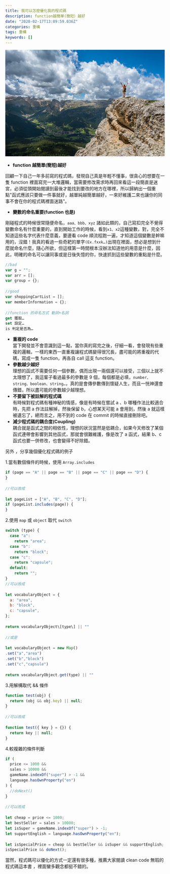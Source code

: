 ```yaml
---
title: 我可以怎麼優化我的程式碼
description: function越簡單(簡短）越好
date: "2020-02-17T13:09:59.036Z"
categories: 重構
tags: 重構
keywords: []
---
```


![](/img/1__lwB__n7DxRX76Ba7Y2kEvkw.jpeg)

- **function 越簡單(簡短)越好**

回顧一下自己一年多前寫的程式碼，發現自己真是年輕不懂事，很貪心的想要在一隻 function 裡面寫完一大堆邏輯，當需要修改需求時再回來看這一段簡直是迷宮，必須從頭開始閱讀到最後才能找到要改的地方在哪裡，所以歸納出一個重點"函式應該只要做一件事就好，越單純越簡單越好，一來好維護二來也讓你的同事不會在你的程式碼裡面迷路"。

- **變數的命名重要(function 也是)**

剛碰程式的時候很常隨便命名，`aaa、bbb、xyz` 諸如此類的，自己寫扣完全不覺得變數命名有什麼重要的，直到開始工作的時候，看到`x1、x2`這種變數，對，完全不知道這些名字代表什麼意義，要邊看 code 順流程跑一遍，才知道這個變數是幹嘛用的，沒錯！我真的看過一些奇耙的單字`(Ex.fxxk…)`出現在裡面，想必是想到什麼就命名什麼，隨心所欲，但這樣第一時間根本沒辦法知道他的用意是什麼，因此，明確的命名可以讓同事或是日後失憶的你，快速抓到這些變數的重點是什麼。

```javascript
//bad
var g = "";
var arr = [];
var group = {};

//good
var shoppingCartList = [];
var memberInformation = {};

//function 的命名方式 動詞+名詞
get 獲取…
set 設定…
is 判定是否為…
```

- **重複的 code**  
  當下開發並不會意識到這一點，當你真的寫完之後，仔細一看，會發現有些重複的邏輯，一樣的東西一直重複讓程式碼變得很冗長，盡可能的將重複的代碼，寫成一隻 function，再各自 call 這支 function。
- **參數越少越好**  
  理想的函式不需要任何一個參數，偶而出現一兩個還可以接受，三個以上就不太理想了，我這輩子看過最多的參數是 9 個，每個都是必填，`number、string、boolean、string…`，真的是會傳參數傳到懷疑人生，而且一恍神還會傳錯，所以盡可能的參數越少越理想。
- **不要留下被註解的程式碼**  
  有時候對程式碼有種神秘的情感，像是有時候在嘗試 a 、b 哪種作法比較適合時，先把 a 作法註解掉，然後保留 b，心想某天可能 a 會用到，然後 a 就這樣被遺忘了，總而言之，用不到的 code 在 commit 的時候直接刪除吧。
- **減少程式碼的耦合度(Coupling)**  
  耦合就是函式之間的相依性，理想的狀況當然是低耦合，如果今天修改了某個函式連帶會影響到其他函式，那就會很難維護，像是改了 a 函式，結果 b、c 函式也要一併修改，也會變得不好除錯。

另外 ，分享幾個優化程式碼的例子

1.當有數個條件的時候，使用 `Array.includes`

```javascript
if (page == "A" || page == "B" || page == "C" || page == "D") {
}

//可以改成

let pageList = ["A", "B", "C", "D"];
if (pageList.includes(page)) {
}
```

2.使用 `map` 或 `object` 取代 `switch`

```javascript
switch (type) {
  case "a":
    return "area";
  case "b":
    return "block";
  case "c":
    return "capsule";
  default:
    return "";
}
//可以改成

let vocabularyObject = {
  a: "area",
  b: "block",
  c: "capsule",
};

return vocabularyObject\[type\] || ""

//或是

let vocabularyObject = new Map()
.set("a","area")
.set("b","block")
.set("c","capsule")

return vocabularyObject.get(type) || ""
```

3.用解構取代 && 條件

```javascript
function test(obj) {
  return (obj && obj.key) || null;
}

//可以改成

function test({ key } = {}) {
  return key || null;
}
```

4.較複雜的條件判斷

```javascript
if (
  price <= 1000 &&
  sales > 10000 &&
  gameName.indexOf("super") > -1 &&
  language.hasOwnProperty("en")
) {
  //doNext()
}

//可以改成

let cheap = price <= 1000;
let bestSeller = sales > 10000;
let isSuper = gameName.indexOf("super") > -1;
let supportEnglish = language.hasOwnProperty("en");

let isSpecialPrice = cheap && bestSeller && isSuper && supportEnglish;
isSpecialPrice && doNext();
```

當然，程式碼可以優化的方式一定還有很多種，推薦大家閱讀 clean code 無瑕的程式碼這本書 ，裡面蠻多觀念都挺不錯的。
